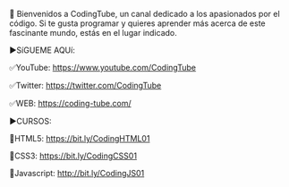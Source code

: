 👋 Bienvenidos a CodingTube, un canal dedicado a los apasionados por el código. Si te gusta programar y quieres aprender más acerca de este fascinante mundo, estás en el lugar indicado.

►SíGUEME AQUí:

✅YouTube:
https://www.youtube.com/CodingTube

✅Twitter:
https://twitter.com/CodingTube

✅WEB:
https://coding-tube.com/

►CURSOS:

📕HTML5: 
https://bit.ly/CodingHTML01

📘CSS3: 
https://bit.ly/CodingCSS01

📙Javascript: 
http://bit.ly/CodingJS01
